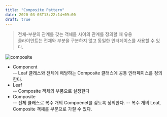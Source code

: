 ```yaml
---
title: "Composite Pattern"
date: 2020-03-03T13:22:14+09:00
draft: true
---
```

> 전체-부분의 관계를 갖는 객체들 사이의 관계를 정의할 때 유용  
> 클라이언트는 전체와 부분을 구분하지 않고 동일한 인터페이스를 사용할 수 있다.

![composite](/img/composite.svg)

* Component  
-- Leaf 클래스와 전체에 해당하는 Composite 클래스에 공통 인터페이스를 정의한다.
* Leaf  
-- Composite 객체의 부품으로 설정한다
* Composite  
-- 전체 클래스로 복수 개의 Compoenet를 갖도록 정의한다.
-- 복수 개의 Leaf, Composite 객체를 부분으로 가질 수 있다.
